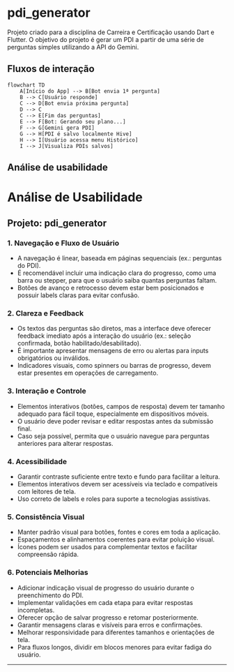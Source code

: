# pdi_generator

Projeto criado para a disciplina de Carreira e Certificação usando Dart e Flutter.
O objetivo do projeto é gerar um PDI a partir de uma série de perguntas simples utilizando a API do Gemini.

## Fluxos de interação

```mermaid
flowchart TD
    A[Início do App] --> B[Bot envia 1ª pergunta]
    B --> C[Usuário responde]
    C --> D[Bot envia próxima pergunta]
    D --> C
    C --> E[Fim das perguntas]
    E --> F[Bot: Gerando seu plano...]
    F --> G[Gemini gera PDI]
    G --> H[PDI é salvo localmente Hive]
    H --> I[Usuário acessa menu Histórico]
    I --> J[Visualiza PDIs salvos]
````

## Análise de usabilidade
# Análise de Usabilidade

## Projeto: pdi_generator

### 1. Navegação e Fluxo de Usuário

- A navegação é linear, baseada em páginas sequenciais (ex.: perguntas do PDI).
- É recomendável incluir uma indicação clara do progresso, como uma barra ou stepper, para que o usuário saiba quantas perguntas faltam.
- Botões de avanço e retrocesso devem estar bem posicionados e possuir labels claras para evitar confusão.

### 2. Clareza e Feedback

- Os textos das perguntas são diretos, mas a interface deve oferecer feedback imediato após a interação do usuário (ex.: seleção confirmada, botão habilitado/desabilitado).
- É importante apresentar mensagens de erro ou alertas para inputs obrigatórios ou inválidos.
- Indicadores visuais, como spinners ou barras de progresso, devem estar presentes em operações de carregamento.

### 3. Interação e Controle

- Elementos interativos (botões, campos de resposta) devem ter tamanho adequado para fácil toque, especialmente em dispositivos móveis.
- O usuário deve poder revisar e editar respostas antes da submissão final.
- Caso seja possível, permita que o usuário navegue para perguntas anteriores para alterar respostas.

### 4. Acessibilidade

- Garantir contraste suficiente entre texto e fundo para facilitar a leitura.
- Elementos interativos devem ser acessíveis via teclado e compatíveis com leitores de tela.
- Uso correto de labels e roles para suporte a tecnologias assistivas.

### 5. Consistência Visual

- Manter padrão visual para botões, fontes e cores em toda a aplicação.
- Espaçamentos e alinhamentos coerentes para evitar poluição visual.
- Ícones podem ser usados para complementar textos e facilitar compreensão rápida.

### 6. Potenciais Melhorias

- Adicionar indicação visual de progresso do usuário durante o preenchimento do PDI.
- Implementar validações em cada etapa para evitar respostas incompletas.
- Oferecer opção de salvar progresso e retomar posteriormente.
- Garantir mensagens claras e visíveis para erros e confirmações.
- Melhorar responsividade para diferentes tamanhos e orientações de tela.
- Para fluxos longos, dividir em blocos menores para evitar fadiga do usuário.

---
